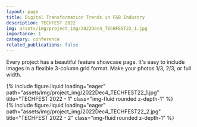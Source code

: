 ```yaml
---
layout: page
title: Digital Transformation Trends in F&B Industry
description: TECHFEST 2022
img: assets/img/project_img/2022Dec4_TECHFEST22_1.jpg
importance: 1
category: conference
related_publications: false
---
```


Every project has a beautiful feature showcase page.
It's easy to include images in a flexible 3-column grid format.
Make your photos 1/3, 2/3, or full width.

<div class="row">
    <div>
        {% include figure.liquid loading="eager" path="assets/img/project_img/2022Dec4_TECHFEST22_1.jpg" title="TECHFEST 2022 - 1" class="img-fluid rounded z-depth-1" %}
    </div>
</div>
<div class="row">
    <div>
        {% include figure.liquid loading="eager" path="assets/img/project_img/2022Dec4_TECHFEST22_2.jpg" title="TECHFEST 2022 - 2" class="img-fluid rounded z-depth-1" %}
    </div>
</div>
